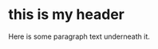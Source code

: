 <head>
  <link rel="stylesheet" href="main.css">
</head>

# this is my header
Here is some paragraph text underneath it. 


